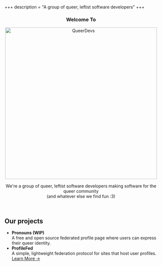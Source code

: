 +++
description = "A group of queer, leftist software developers"
+++

<center>
	<h3>Welcome To</h3>
	<img src="/img/banner.svg" alt="QueerDevs" width="500">
	<p>We're a group of queer, leftist software developers making software for the queer community<br>(and whatever else we find fun :3)</p>
</center>

<br>

## Our projects

- **Pronouns (WIP)** \
  A free and open source federated profile page where users can express their queer identity.
- **ProfileFed** \
  A simple, lightweight federation protocol for sites that host user profiles. \
  [Learn More &rarr;](https://gitea.elara.ws/queerdevs/profilefed)
